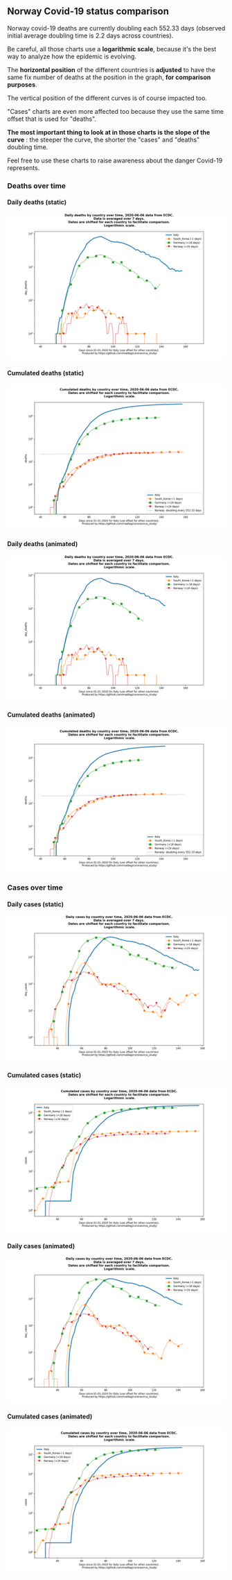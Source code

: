 ## Norway Covid-19 status comparison 

Norway covid-19 deaths are currently doubling each 552.33 days (observed initial average doubling time is 2.2 days across countries).



Be careful, all those charts use a **logarithmic scale**, because it's the best way to analyze how the epidemic is evolving.
 
The **horizontal position** of the different countries is **adjusted** to have the same fix number of deaths at the position in the graph, **for comparison purposes**.

The vertical position of the different curves is of course impacted too.

"Cases" charts are even more affected too because they use the same time offset that is used for "deaths".

**The most important thing to look at in those charts is the slope of the curve** : the steeper the curve, the shorter the "cases" and "deaths" doubling time.

Feel free to use these charts to raise awareness about the danger Covid-19 represents. 


 
### Deaths over time
 
#### Daily deaths (static)
![Norway covid-19 daily deaths static chart](https://raw.githubusercontent.com/madlag/coronavirus_study/master/notebooks/graphs/2020-06-06/countries/Norway/2020-06-06_Norway_day_deaths.png "Norway covid-19 day_deaths static chart")   
 
#### Cumulated deaths (static)
![Norway covid-19 cumulated deaths static chart](https://raw.githubusercontent.com/madlag/coronavirus_study/master/notebooks/graphs/2020-06-06/countries/Norway/2020-06-06_Norway_deaths.png "Norway covid-19 deaths static chart")   
 
#### Daily deaths (animated)
![Norway covid-19 daily deaths animated chart](https://raw.githubusercontent.com/madlag/coronavirus_study/master/notebooks/graphs/2020-06-06/countries/Norway/2020-06-06_Norway_day_deaths.gif "Norway covid-19 day_deaths animated chart")   
 
#### Cumulated deaths (animated)
![Norway covid-19 cumulated deaths animated chart](https://raw.githubusercontent.com/madlag/coronavirus_study/master/notebooks/graphs/2020-06-06/countries/Norway/2020-06-06_Norway_deaths.gif "Norway covid-19 deaths animated chart")   

 
### Cases over time
 
#### Daily cases (static)
![Norway covid-19 daily cases static chart](https://raw.githubusercontent.com/madlag/coronavirus_study/master/notebooks/graphs/2020-06-06/countries/Norway/2020-06-06_Norway_day_cases.png "Norway covid-19 day_cases static chart")   
 
#### Cumulated cases (static)
![Norway covid-19 cumulated cases static chart](https://raw.githubusercontent.com/madlag/coronavirus_study/master/notebooks/graphs/2020-06-06/countries/Norway/2020-06-06_Norway_cases.png "Norway covid-19 cases static chart")   
 
#### Daily cases (animated)
![Norway covid-19 daily cases animated chart](https://raw.githubusercontent.com/madlag/coronavirus_study/master/notebooks/graphs/2020-06-06/countries/Norway/2020-06-06_Norway_day_cases.gif "Norway covid-19 day_cases animated chart")   
 
#### Cumulated cases (animated)
![Norway covid-19 cumulated cases animated chart](https://raw.githubusercontent.com/madlag/coronavirus_study/master/notebooks/graphs/2020-06-06/countries/Norway/2020-06-06_Norway_cases.gif "Norway covid-19 cases animated chart")   

